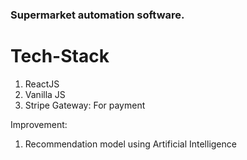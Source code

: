 ### Supermarket automation software.

# Tech-Stack
1. ReactJS
2. Vanilla JS
3. Stripe Gateway: For payment

Improvement:
1. Recommendation model using Artificial Intelligence